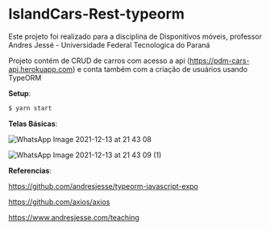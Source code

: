 # IslandCars-Rest-typeorm

Este projeto foi realizado para a disciplina de Disponitivos móveis, professor Andres Jessé - Universidade Federal Tecnologica do Paraná

Projeto contém de CRUD de carros com acesso a api (https://pdm-cars-api.herokuapp.com) e conta também com a criação de usuários usando TypeORM

**Setup**:

```bash
$ yarn start
```

**Telas Básicas**:


![WhatsApp Image 2021-12-13 at 21 43 08](https://user-images.githubusercontent.com/44167270/145911951-74ef372c-7e32-46b1-a050-fbfcd3db15fd.jpeg)



![WhatsApp Image 2021-12-13 at 21 43 09 (1)](https://user-images.githubusercontent.com/44167270/145911994-39b868cd-9a30-41e0-bdef-8323dfa40e1e.jpeg)


**Referencias**:

https://github.com/andresjesse/typeorm-javascript-expo

https://github.com/axios/axios

https://www.andresjesse.com/teaching
